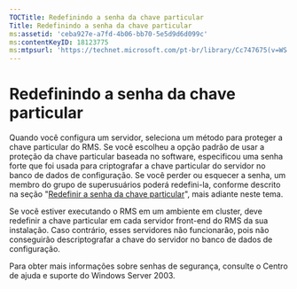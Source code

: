 ```yaml
---
TOCTitle: Redefinindo a senha da chave particular
Title: Redefinindo a senha da chave particular
ms:assetid: 'ceba927e-a7fd-4b06-bb70-5e5d9d6d099c'
ms:contentKeyID: 18123775
ms:mtpsurl: 'https://technet.microsoft.com/pt-br/library/Cc747675(v=WS.10)'
---
```


Redefinindo a senha da chave particular
=======================================

Quando você configura um servidor, seleciona um método para proteger a chave particular do RMS. Se você escolheu a opção padrão de usar a proteção da chave particular baseada no software, especificou uma senha forte que foi usada para criptografar a chave particular do servidor no banco de dados de configuração. Se você perder ou esquecer a senha, um membro do grupo de superusuários poderá redefini-la, conforme descrito na seção "[Redefinir a senha da chave particular](https://technet.microsoft.com/f71df255-fe19-4e07-810e-87309a5e8e88)", mais adiante neste tema.

Se você estiver executando o RMS em um ambiente em cluster, deve redefinir a chave particular em cada servidor front-end do RMS da sua instalação. Caso contrário, esses servidores não funcionarão, pois não conseguirão descriptografar a chave do servidor no banco de dados de configuração.

Para obter mais informações sobre senhas de segurança, consulte o Centro de ajuda e suporte do Windows Server 2003.

